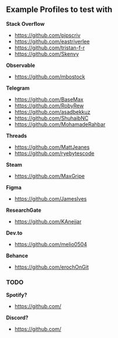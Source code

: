 ## Example Profiles to test with

**Stack Overflow**
- https://github.com/pjpscriv
- https://github.com/eastriverlee
- https://github.com/tristan-f-r
- https://github.com/Skenvy

**Observable**
- https://github.com/mbostock

**Telegram**
- https://github.com/BaseMax
- https://github.com/RobyRew
- https://github.com/asadbekkuz
- https://github.com/ShuhaibNC
- https://github.com/MohamadeRahbar

**Threads**
- https://github.com/MattJeanes
- https://github.com/ryebytescode

**Steam**
- https://github.com/MaxGripe

**Figma**
- https://github.com/JamesIves

**ResearchGate**
- https://github.com/KAnejjar

**Dev.to**
- https://github.com/melio0504

**Behance**
- https://github.com/erochOnGit

### TODO

**Spotify?**
- https://github.com/

**Discord?**
- https://github.com/
